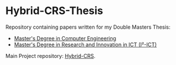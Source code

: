 # Hybrid-CRS-Thesis
Repository containing papers written for my Double Masters Thesis:
- [Master's Degree in Computer Engineering](https://www.uam.es/EPS/MUII)
- [Master's Degree in Research and Innovation in ICT (I²-ICT)](https://www.uam.es/EPS/MUI2ICSI)

Main Project repository: [Hybrid-CRS](https://github.com/Acervans/Hybrid-CRS).
